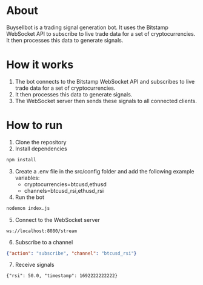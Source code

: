 # About
Buysellbot is a trading signal generation bot. It uses the Bitstamp WebSocket API to subscribe to live trade data for a set of cryptocurrencies. It then processes this data to generate signals.
# How it works
1. The bot connects to the Bitstamp WebSocket API and subscribes to live trade data for a set of cryptocurrencies.
2. It then processes this data to generate signals.
3. The WebSocket server then sends these signals to all connected clients.
# How to run
1. Clone the repository
2. Install dependencies
  ```bash
  npm install
  ```
3. Create a .env file in the src/config folder and add the following example variables:
   - cryptocurrencies=btcusd,ethusd
   - channels=btcusd_rsi,ethusd_rsi
4. Run the bot
  ```bash
  nodemon index.js
  ```
5. Connect to the WebSocket server
  ```postman
  ws://localhost:8080/stream
  ```
6. Subscribe to a channel
  ```json
  {"action": "subscribe", "channel": "btcusd_rsi"}
  ```
7. Receive signals
  ```json-example
  {"rsi": 50.0, "timestamp": 1692222222222}
  ```